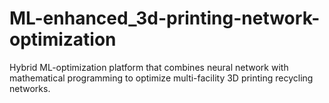 # ML-enhanced_3d-printing-network-optimization
Hybrid ML-optimization platform that combines neural network with mathematical programming to optimize multi-facility 3D printing recycling networks.
